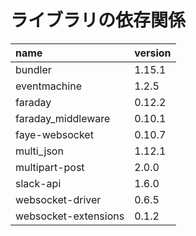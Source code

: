 # ライブラリの依存関係

|name   |version|
|:------|:------|
|bundler|1.15.1|
|eventmachine|1.2.5|
|faraday|0.12.2|
|faraday_middleware|0.10.1|
|faye-websocket|0.10.7|
|multi_json|1.12.1|
|multipart-post|2.0.0|
|slack-api|1.6.0|
|websocket-driver|0.6.5|
|websocket-extensions|0.1.2|
